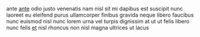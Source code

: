 ante [ante](generated_webpages/a7.md) odio justo venenatis nam nisl sit mi
dapibus est suscipit nunc laoreet eu eleifend purus ullamcorper finibus gravida
neque libero faucibus nunc euismod nisl nunc lorem urna vel turpis dignissim at
ut ut felis libero nunc felis [et](generated_webpages/mi.md) nisl rhoncus non
nisl magna ultrices ut lacus